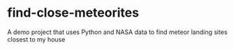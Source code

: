# find-close-meteorites
A demo project that uses Python and NASA data to find meteor landing sites closest to my house
